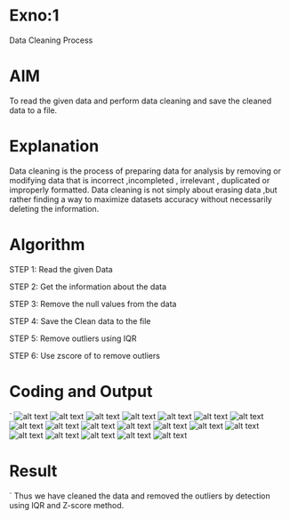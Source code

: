# Exno:1
Data Cleaning Process

# AIM
To read the given data and perform data cleaning and save the cleaned data to a file.

# Explanation
Data cleaning is the process of preparing data for analysis by removing or modifying data that is incorrect ,incompleted , irrelevant , duplicated or improperly formatted. Data cleaning is not simply about erasing data ,but rather finding a way to maximize datasets accuracy without necessarily deleting the information.

# Algorithm
STEP 1: Read the given Data

STEP 2: Get the information about the data

STEP 3: Remove the null values from the data

STEP 4: Save the Clean data to the file

STEP 5: Remove outliers using IQR

STEP 6: Use zscore of to remove outliers

# Coding and Output
`
    ![alt text](<Screenshot 2025-05-06 174843.png>)
    ![alt text](<Screenshot 2025-05-06 174855.png>)
    ![alt text](<Screenshot 2025-05-06 174908.png>)
    ![alt text](<Screenshot 2025-05-06 174931.png>)
    ![alt text](<Screenshot 2025-05-06 174940.png>)
    ![alt text](<Screenshot 2025-05-06 175356.png>)
    ![alt text](<Screenshot 2025-05-06 175414.png>)
    ![alt text](<Screenshot 2025-05-06 175429.png>)
    ![alt text](<Screenshot 2025-05-06 175441.png>)
    ![alt text](<Screenshot 2025-05-06 175456.png>)
    ![alt text](<Screenshot 2025-05-06 175506.png>)
    ![alt text](<Screenshot 2025-05-06 175518.png>)
    ![alt text](<Screenshot 2025-05-06 175529.png>)
    ![alt text](<Screenshot 2025-05-06 175545.png>)
    ![alt text](<Screenshot 2025-05-06 175600.png>)
    ![alt text](<Screenshot 2025-05-06 175611.png>)
    ![alt text](<Screenshot 2025-05-06 175627.png>)
    ![alt text](<Screenshot 2025-05-06 175638.png>)
    ![alt text](<Screenshot 2025-05-06 175650.png>)

# Result
`
        Thus we have cleaned the data and removed the outliers by detection using IQR and Z-score method.
